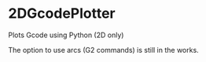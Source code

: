 # 2DGcodePlotter
Plots Gcode using Python (2D only)

The option to use arcs (G2 commands) is still in the works.
